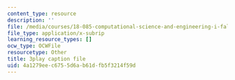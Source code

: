 ```yaml
---
content_type: resource
description: ''
file: /media/courses/18-085-computational-science-and-engineering-i-fall-2008/4a1279eec6755d6ab61dfb5f3214f59d_uMdPZuT7f70.vtt
file_type: application/x-subrip
learning_resource_types: []
ocw_type: OCWFile
resourcetype: Other
title: 3play caption file
uid: 4a1279ee-c675-5d6a-b61d-fb5f3214f59d
---
```

